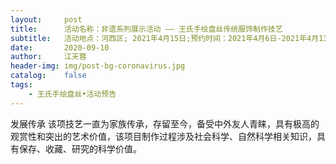 ```yaml
---
layout:     post
title:      活动名称：非遗系列展示活动 —— 王氏手绘盘丝传统服饰制作技艺
subtitle:   活动地点：河西区; 2021年4月15日;预约时间：2021年4月6日-2021年4月13日上午12:00
date:       2020-09-10
author:     江天蓉
header-img: img/post-bg-coronavirus.jpg
catalog:    false
tags:
    - 王氏手绘盘丝•活动预告
---
```

发展传承
    该项技艺一直为家族传承，存留至今，备受中外友人青睐，具有极高的观赏性和突出的艺术价值，该项目制作过程涉及社会科学、自然科学相关知识，具有保存、收藏、研究的科学价值。
